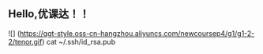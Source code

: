 ## Hello,优课达！！
![] (https://qgt-style.oss-cn-hangzhou.aliyuncs.com/newcoursep4/g1/g1-2-2/tenor.gif)
  cat ~/.ssh/id_rsa.pub
